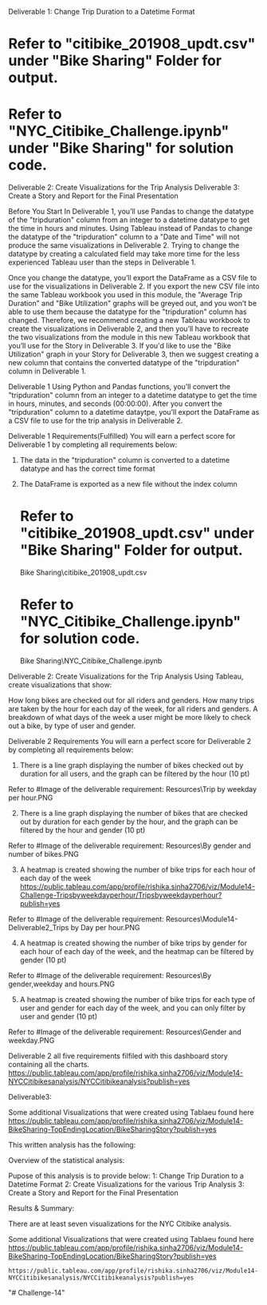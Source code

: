 Deliverable 1: Change Trip Duration to a Datetime Format
   # Refer to "citibike_201908_updt.csv" under "Bike Sharing" Folder for output.
   # Refer to "NYC_Citibike_Challenge.ipynb" under "Bike Sharing" for solution code.
Deliverable 2: Create Visualizations for the Trip Analysis
Deliverable 3: Create a Story and Report for the Final Presentation

Before You Start
In Deliverable 1, you’ll use Pandas to change the datatype of the "tripduration" column from an integer to a datetime datatype to get the time in hours and minutes. Using Tableau instead of Pandas to change the datatype of the "tripduration" column to a "Date and Time" will not produce the same visualizations in Deliverable 2. Trying to change the datatype by creating a calculated field may take more time for the less experienced Tableau user than the steps in Deliverable 1.

Once you change the datatype, you’ll export the DataFrame as a CSV file to use for the visualizations in Deliverable 2. If you export the new CSV file into the same Tableau workbook you used in this module, the "Average Trip Duration" and "Bike Utilization" graphs will be greyed out, and you won’t be able to use them because the datatype for the "tripduration" column has changed. Therefore, we recommend creating a new Tableau workbook to create the visualizations in Deliverable 2, and then you’ll have to recreate the two visualizations from the module in this new Tableau workbook that you’ll use for the Story in Deliverable 3. If you'd like to use the "Bike Utilization" graph in your Story for Deliverable 3, then we suggest creating a new column that contains the converted datatype of the "tripduration" column in Deliverable 1.

Deliverable 1
Using Python and Pandas functions, you’ll convert the "tripduration" column from an integer to a datetime datatype to get the time in hours, minutes, and seconds (00:00:00). After you convert the "tripduration" column to a datetime dataytpe, you’ll export the DataFrame as a CSV file to use for the trip analysis in Deliverable 2.

Deliverable 1 Requirements(Fulfilled)
You will earn a perfect score for Deliverable 1 by completing all requirements below:

1. The data in the "tripduration" column is converted to a datetime datatype and has the correct time format
2. The DataFrame is exported as a new file without the index column

   # Refer to "citibike_201908_updt.csv" under "Bike Sharing" Folder for output.
   Bike Sharing\citibike_201908_updt.csv
   # Refer to "NYC_Citibike_Challenge.ipynb" for solution code.
   Bike Sharing\NYC_Citibike_Challenge.ipynb


Deliverable 2: Create Visualizations for the Trip Analysis
Using Tableau, create visualizations that show:

How long bikes are checked out for all riders and genders.
How many trips are taken by the hour for each day of the week, for all riders and genders.
A breakdown of what days of the week a user might be more likely to check out a bike, by type of user and gender.

Deliverable 2 Requirements
You will earn a perfect score for Deliverable 2 by completing all requirements below:

1. There is a line graph displaying the number of bikes checked out by duration for all users, and the graph can be filtered by the hour (10 pt)
    
Refer to #Image of the deliverable requirement: Resources\Trip by weekday per hour.PNG

2. There is a line graph displaying the number of bikes that are checked out by duration for each gender by the hour, and the graph can be filtered by the hour and gender (10 pt)
    
Refer to #Image of the deliverable requirement: Resources\By gender and number of bikes.PNG

3. A heatmap is created showing the number of bike trips for each hour of each day of the week https://public.tableau.com/app/profile/rishika.sinha2706/viz/Module14-Challenge-Tripsbyweekdayperhour/Tripsbyweekdayperhour?publish=yes
   
 Refer to #Image of the deliverable requirement: Resources\Module14- Deliverable2_Trips by Day per hour.PNG

4. A heatmap is created showing the number of bike trips by gender for each hour of each day of the week, and the heatmap can be filtered by gender (10 pt)
    
Refer to #Image of the deliverable requirement: Resources\By gender,weekday and hours.PNG

5. A heatmap is created showing the number of bike trips for each type of user and gender for each day of the week, and you can only filter by user and gender (10 pt)
   
Refer to #Image of the deliverable requirement: Resources\Gender and weekday.PNG

Deliverable 2 all five requirements filfiled with this dashboard story containing all the charts.
https://public.tableau.com/app/profile/rishika.sinha2706/viz/Module14-NYCCitibikesanalysis/NYCCitibikeanalysis?publish=yes



Deliverable3:

Some additional Visualizations that were created using Tablaeu found here
https://public.tableau.com/app/profile/rishika.sinha2706/viz/Module14-BikeSharing-TopEndingLocation/BikeSharingStory?publish=yes


This written analysis has the following:

Overview of the statistical analysis:

Pupose of this analysis is to provide below:
     1: Change Trip Duration to a Datetime Format
     2: Create Visualizations for the various Trip Analysis
     3: Create a Story and Report for the Final Presentation

Results & Summary:

There are at least seven visualizations for the NYC Citibike analysis.

Some additional Visualizations that were created using Tablaeu found here
    https://public.tableau.com/app/profile/rishika.sinha2706/viz/Module14-BikeSharing-TopEndingLocation/BikeSharingStory?publish=yes

    https://public.tableau.com/app/profile/rishika.sinha2706/viz/Module14-NYCCitibikesanalysis/NYCCitibikeanalysis?publish=yes




"# Challenge-14" 
